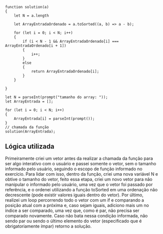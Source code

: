 ```
function solution(a)
{
    let N = a.length 

    let ArrayEntradaOrdenado = a.toSorted((a, b) => a - b);

    for (let i = 0; i < N; i++) 
    {
        if (i < N - 1 && ArrayEntradaOrdenado[i] === ArrayEntradaOrdenado[i + 1]) 
        {
            i++; 
        } 
        else 
        {
            return ArrayEntradaOrdenado[i];
        }
    }

}

let N = parseInt(prompt("tamanho do array: "));
let ArrayEntrada = [];
    
for (let i = 0; i < N; i++) 
{
    ArrayEntrada[i] = parseInt(prompt());
}
// chamada da função
solution(ArrayEntrada);
```

## Lógica utilizada
Primeiramente criei um vetor antes da realizar a chamada da função para ser algo interativo com o usuário e passei somente o vetor, sem o tamanho informado pelo usuário, seguindo o escopo de função informado no exercício. Para lidar com isso,
dentro da função, criei uma nova variável N e obtive o tamanho do vetor, feito essa etapa, criei um novo vetor para não manipular o informado pelo usuário, uma vez que o vetor foi passado por referência, e o ordenei utilizando a função toSorted
em uma ordenação não decrescente (pode existir valores iguais dentro do vetor). Por último, realizei um loop percorrendo todo o vetor com um if e comparando a posição atual com a próxima e, caso sejam iguais, adiciono mais um no índice a ser comparado, uma vez que, como é par, não precisa ser comparado novamente. Caso não bata nessa condição informada, não sendo par ou sendo o último elemento do vetor (especificado que é obrigatoriamente ímpar) retorno a solução.


